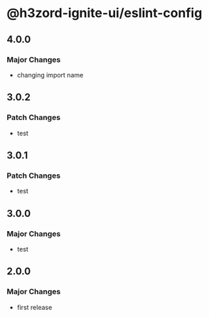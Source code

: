 # @h3zord-ignite-ui/eslint-config

## 4.0.0

### Major Changes

- changing import name

## 3.0.2

### Patch Changes

- test

## 3.0.1

### Patch Changes

- test

## 3.0.0

### Major Changes

- test

## 2.0.0

### Major Changes

- first release
